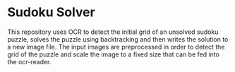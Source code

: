 # Sudoku Solver

This repository uses OCR to detect the initial grid of an unsolved sudoku puzzle, solves the puzzle using backtracking and then writes the solution to a new image file. The input images are preprocessed in order to detect the grid of the puzzle and scale the image to a fixed size that can be fed into the ocr-reader.
